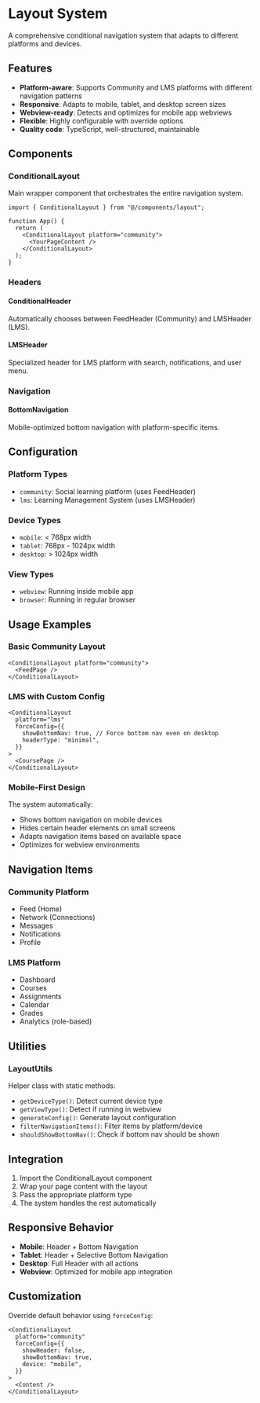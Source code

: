 # Layout System

A comprehensive conditional navigation system that adapts to different platforms and devices.

## Features

- **Platform-aware**: Supports Community and LMS platforms with different navigation patterns
- **Responsive**: Adapts to mobile, tablet, and desktop screen sizes
- **Webview-ready**: Detects and optimizes for mobile app webviews
- **Flexible**: Highly configurable with override options
- **Quality code**: TypeScript, well-structured, maintainable

## Components

### ConditionalLayout

Main wrapper component that orchestrates the entire navigation system.

```tsx
import { ConditionalLayout } from "@/components/layout";

function App() {
  return (
    <ConditionalLayout platform="community">
      <YourPageContent />
    </ConditionalLayout>
  );
}
```

### Headers

#### ConditionalHeader

Automatically chooses between FeedHeader (Community) and LMSHeader (LMS).

#### LMSHeader

Specialized header for LMS platform with search, notifications, and user menu.

### Navigation

#### BottomNavigation

Mobile-optimized bottom navigation with platform-specific items.

## Configuration

### Platform Types

- `community`: Social learning platform (uses FeedHeader)
- `lms`: Learning Management System (uses LMSHeader)

### Device Types

- `mobile`: < 768px width
- `tablet`: 768px - 1024px width
- `desktop`: > 1024px width

### View Types

- `webview`: Running inside mobile app
- `browser`: Running in regular browser

## Usage Examples

### Basic Community Layout

```tsx
<ConditionalLayout platform="community">
  <FeedPage />
</ConditionalLayout>
```

### LMS with Custom Config

```tsx
<ConditionalLayout
  platform="lms"
  forceConfig={{
    showBottomNav: true, // Force bottom nav even on desktop
    headerType: "minimal",
  }}
>
  <CoursePage />
</ConditionalLayout>
```

### Mobile-First Design

The system automatically:

- Shows bottom navigation on mobile devices
- Hides certain header elements on small screens
- Adapts navigation items based on available space
- Optimizes for webview environments

## Navigation Items

### Community Platform

- Feed (Home)
- Network (Connections)
- Messages
- Notifications
- Profile

### LMS Platform

- Dashboard
- Courses
- Assignments
- Calendar
- Grades
- Analytics (role-based)

## Utilities

### LayoutUtils

Helper class with static methods:

- `getDeviceType()`: Detect current device type
- `getViewType()`: Detect if running in webview
- `generateConfig()`: Generate layout configuration
- `filterNavigationItems()`: Filter items by platform/device
- `shouldShowBottomNav()`: Check if bottom nav should be shown

## Integration

1. Import the ConditionalLayout component
2. Wrap your page content with the layout
3. Pass the appropriate platform type
4. The system handles the rest automatically

## Responsive Behavior

- **Mobile**: Header + Bottom Navigation
- **Tablet**: Header + Selective Bottom Navigation
- **Desktop**: Full Header with all actions
- **Webview**: Optimized for mobile app integration

## Customization

Override default behavior using `forceConfig`:

```tsx
<ConditionalLayout
  platform="community"
  forceConfig={{
    showHeader: false,
    showBottomNav: true,
    device: "mobile",
  }}
>
  <Content />
</ConditionalLayout>
```
